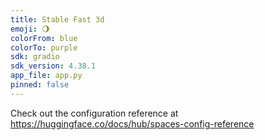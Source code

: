 ```yaml
---
title: Stable Fast 3d
emoji: 🌖
colorFrom: blue
colorTo: purple
sdk: gradio
sdk_version: 4.38.1
app_file: app.py
pinned: false
---
```


Check out the configuration reference at https://huggingface.co/docs/hub/spaces-config-reference
